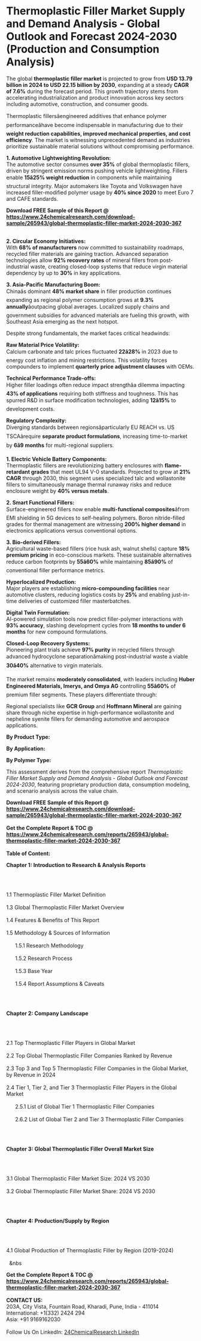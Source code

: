 <h1>Thermoplastic Filler Market Supply and Demand Analysis - Global Outlook and Forecast 2024-2030 (Production and Consumption Analysis)</h1><p>The global <strong>thermoplastic filler market</strong> is projected to grow from <strong>USD 13.79 billion in 2024 to USD 22.15 billion by 2030</strong>, expanding at a steady <strong>CAGR of 7.6%</strong> during the forecast period. This growth trajectory stems from accelerating industrialization and product innovation across key sectors including automotive, construction, and consumer goods.</p><p>Thermoplastic fillersâengineered additives that enhance polymer performanceâhave become indispensable in manufacturing due to their <strong>weight reduction capabilities, improved mechanical properties, and cost efficiency</strong>. The market is witnessing unprecedented demand as industries prioritize sustainable material solutions without compromising performance.</p><p><strong>1. Automotive Lightweighting Revolution:</strong><br>
The automotive sector consumes <strong>over 35%</strong> of global thermoplastic fillers, driven by stringent emission norms pushing vehicle lightweighting. Fillers enable <strong>15â25% weight reduction</strong> in components while maintaining structural integrity. Major automakers like Toyota and Volkswagen have increased filler-modified polymer usage by <strong>40% since 2020</strong> to meet Euro 7 and CAFE standards.</p><div><b>Download FREE Sample of this Report @ 
            <a href="https://www.24chemicalresearch.com/download-sample/265943/global-thermoplastic-filler-market-2024-2030-367">
            https://www.24chemicalresearch.com/download-sample/265943/global-thermoplastic-filler-market-2024-2030-367</a></b></div><br><p><strong>2. Circular Economy Initiatives:</strong><br>
With <strong>68% of manufacturers</strong> now committed to sustainability roadmaps, recycled filler materials are gaining traction. Advanced separation technologies allow <strong>92% recovery rates</strong> of mineral fillers from post-industrial waste, creating closed-loop systems that reduce virgin material dependency by up to <strong>30%</strong> in key applications.</p><p><strong>3. Asia-Pacific Manufacturing Boom:</strong><br>
Chinaâs dominant <strong>48% market share</strong> in filler production continues expanding as regional polymer consumption grows at <strong>9.3% annually</strong>âoutpacing global averages. Localized supply chains and government subsidies for advanced materials are fueling this growth, with Southeast Asia emerging as the next hotspot.</p><p>Despite strong fundamentals, the market faces critical headwinds:</p><p><strong>Raw Material Price Volatility:</strong><br>
	Calcium carbonate and talc prices fluctuated <strong>22â28%</strong> in 2023 due to energy cost inflation and mining restrictions. This volatility forces compounders to implement <strong>quarterly price adjustment clauses</strong> with OEMs.</p><p><strong>Technical Performance Trade-offs:</strong><br>
	Higher filler loadings often reduce impact strengthâa dilemma impacting <strong>43% of applications</strong> requiring both stiffness and toughness. This has spurred R&amp;D in surface modification technologies, adding <strong>12â15%</strong> to development costs.</p><p><strong>Regulatory Complexity:</strong><br>
	Diverging standards between regionsâparticularly EU REACH vs. US TSCAârequire <strong>separate product formulations</strong>, increasing time-to-market by <strong>6â9 months</strong> for multi-regional suppliers.</p><p><strong>1. Electric Vehicle Battery Components:</strong><br>
Thermoplastic fillers are revolutionizing battery enclosures with <strong>flame-retardant grades</strong> that meet UL94 V-0 standards. Projected to grow at <strong>21% CAGR</strong> through 2030, this segment uses specialized talc and wollastonite fillers to simultaneously manage thermal runaway risks and reduce enclosure weight by <strong>40% versus metals</strong>.</p><p><strong>2. Smart Functional Fillers:</strong><br>
Surface-engineered fillers now enable <strong>multi-functional composites</strong>âfrom EMI shielding in 5G devices to self-healing polymers. Boron nitride-filled grades for thermal management are witnessing <strong>200% higher demand</strong>	in electronics applications versus conventional options.</p><p><strong>3. Bio-derived Fillers:</strong><br>
Agricultural waste-based fillers (rice husk ash, walnut shells) capture <strong>18% premium pricing</strong> in eco-conscious markets. These sustainable alternatives reduce carbon footprints by <strong>55â60%</strong> while maintaining <strong>85â90%</strong> of conventional filler performance metrics.</p><p><strong>Hyperlocalized Production:</strong><br>
	Major players are establishing <strong>micro-compounding facilities</strong> near automotive clusters, reducing logistics costs by <strong>25%</strong> and enabling just-in-time deliveries of customized filler masterbatches.</p><p><strong>Digital Twin Formulation:</strong><br>
	AI-powered simulation tools now predict filler-polymer interactions with <strong>93% accuracy</strong>, slashing development cycles from <strong>18 months to under 6 months</strong> for new compound formulations.</p><p><strong>Closed-Loop Recovery Systems:</strong><br>
	Pioneering plant trials achieve <strong>97% purity</strong> in recycled fillers through advanced hydrocyclone separationâmaking post-industrial waste a viable <strong>30â40%</strong> alternative to virgin materials.</p><p>The market remains <strong>moderately consolidated</strong>, with leaders including <strong>Huber Engineered Materials, Imerys, and Omya AG</strong> controlling <strong>55â60%</strong> of premium filler segments. These players differentiate through:</p><p>Regional specialists like <strong>GCR Group</strong> and <strong>Hoffmann Mineral</strong> are gaining share through niche expertise in high-performance wollastonite and nepheline syenite fillers for demanding automotive and aerospace applications.</p><p><strong>By Product Type:</strong></p><p><strong>By Application:</strong></p><p><strong>By Polymer Type:</strong></p><p>This assessment derives from the comprehensive report <em>Thermoplastic Filler Market Supply and Demand Analysis - Global Outlook and Forecast 2024-2030</em>, featuring proprietary production data, consumption modeling, and scenario analysis across the value chain.</p><div><b>Download FREE Sample of this Report @ 
            <a href="https://www.24chemicalresearch.com/download-sample/265943/global-thermoplastic-filler-market-2024-2030-367">
            https://www.24chemicalresearch.com/download-sample/265943/global-thermoplastic-filler-market-2024-2030-367</a></b></div><br><div><b>Get the Complete Report & TOC @ 
            <a href="https://www.24chemicalresearch.com/reports/265943/global-thermoplastic-filler-market-2024-2030-367">
            https://www.24chemicalresearch.com/reports/265943/global-thermoplastic-filler-market-2024-2030-367</a></b></div><br>
            <b>Table of Content:</b><p><p><strong>Chapter 1: Introduction to Research &amp; Analysis Reports</strong></p><br />
<br />
<p>1.1 Thermoplastic Filler  Market Definition<br /><br />
1.3 Global Thermoplastic Filler  Market Overview<br /><br />
1.4 Features &amp; Benefits of This Report<br /><br />
1.5 Methodology &amp; Sources of Information<br /><br />
&nbsp;&nbsp;&nbsp;&nbsp;&nbsp; 1.5.1 Research Methodology<br /><br />
&nbsp;&nbsp;&nbsp;&nbsp;&nbsp; 1.5.2 Research Process<br /><br />
&nbsp;&nbsp;&nbsp;&nbsp;&nbsp; 1.5.3 Base Year<br /><br />
&nbsp;&nbsp;&nbsp;&nbsp;&nbsp; 1.5.4 Report Assumptions &amp; Caveats</p><br />
<br />
<p><strong>Chapter 2: Company Landscape</strong></p><br />
<br />
<p>2.1 Top Thermoplastic Filler  Players in Global Market<br /><br />
2.2 Top Global Thermoplastic Filler  Companies Ranked by Revenue<br /><br />
2.3 Top 3 and Top 5 Thermoplastic Filler  Companies in the Global Market, by Revenue in 2024<br /><br />
2.4 Tier 1, Tier 2, and Tier 3 Thermoplastic Filler  Players in the Global Market<br /><br />
&nbsp;&nbsp;&nbsp;&nbsp;&nbsp; 2.5.1 List of Global Tier 1 Thermoplastic Filler  Companies<br /><br />
&nbsp;&nbsp;&nbsp;&nbsp;&nbsp; 2.6.2 List of Global Tier 2 and Tier 3 Thermoplastic Filler  Companies</p><br />
<br />
<p><strong>Chapter 3: Global Thermoplastic Filler  Overall Market Size</strong></p><br />
<br />
<p>3.1 Global Thermoplastic Filler  Market Size: 2024 VS 2030<br /><br />
3.2 Global Thermoplastic Filler  Market Share: 2024 VS 2030</p><br />
<br />
<p><strong>Chapter 4: Production/Supply by Region</strong></p><br />
<br />
<p>4.1 Global Production of Thermoplastic Filler  by Region (2019-2024)<br /><br />
&nbsp;&nbsp;&nbs</p><div><b>Get the Complete Report & TOC @ 
            <a href="https://www.24chemicalresearch.com/reports/265943/global-thermoplastic-filler-market-2024-2030-367">
            https://www.24chemicalresearch.com/reports/265943/global-thermoplastic-filler-market-2024-2030-367</a></b></div><br><b>CONTACT US:</b><br>
            203A, City Vista, Fountain Road, Kharadi, Pune, India - 411014<br>
            International: +1(332) 2424 294<br>
            Asia: +91 9169162030 <br><br>
            Follow Us On LinkedIn: <a href="https://www.linkedin.com/company/24chemicalresearch/">24ChemicalResearch LinkedIn</a>